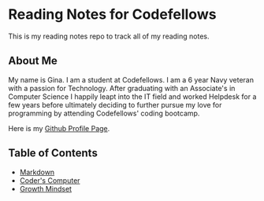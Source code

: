 # Reading Notes for Codefellows

This is my reading notes repo to track all of my reading notes.

## About Me

My name is Gina. I am a student at Codefellows. I am a 6 year Navy veteran with a passion for Technology. After graduating with an Associate's in Computer Science I happily leapt into the IT field and worked Helpdesk for a few years before ultimately deciding to further pursue my love for programming by attending Codefellows' coding bootcamp.

Here is my [Github Profile Page](https://github.com/GinaHobbs).

## Table of Contents

* [Markdown](markdown.md)
* [Coder's Computer](coders-computer.md)
* [Growth Mindset](growth.md)
